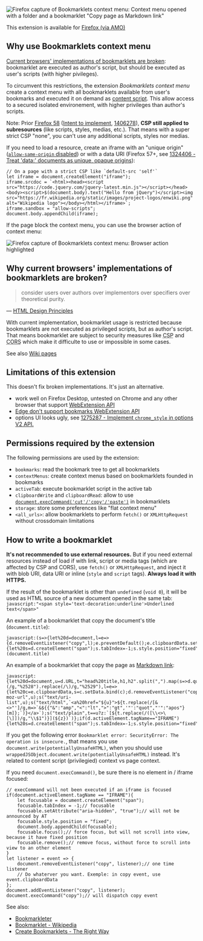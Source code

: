 ![Firefox capture of Bookmarklets context menu: Context menu opened with a folder and a bookmarklet "Copy page as Markdown link"](capture_firefox_desktop.png)

This extension is available for [Firefox (via AMO)](https://addons.mozilla.org/firefox/addon/bookmarklets-context-menu/)

## Why use Bookmarklets context menu

[Current browsers' implementations of bookmarklets are broken](#why-current-browsers-implementations-of-bookmarklets-are-broken): bookmarklet are executed as author's script, but should be executed as user's scripts (with higher pivileges).

To circumvent this restrictions, the extension _Bookmarklets context menu_ create a context menu with all bookmarklets available from user's bookmarks and executed it on demand as [content script](https://developer.mozilla.org/Add-ons/WebExtensions/Content_scripts). This allow access to a secured isolated environement, with higher privileges than author's scripts.

<!--
This context is defined as:

- `this` (global) is an extended `Window` object, include a small subset of WebExtension APIs and [DOM object `wrappedJSObject` property](https://developer.mozilla.org/en-US/Add-ons/WebExtensions/Content_scripts#Accessing_page_script_objects_from_content_scripts): `const Sandbox = {browser, chrome, ...window}`
- `self` is the same as `window`, the top frame's global object
-->

Note: Prior [Firefox 58](https://bugzilla.mozilla.org/show_bug.cgi?id=1267027) ([Intent to implement](https://groups.google.com/forum/m/#!msg/mozilla.dev.platform/EVKMSAY__lA/8b1ctuJgBwAJ), [1406278](https://bugzilla.mozilla.org/show_bug.cgi?id=1406278)), **CSP still applied to subresources** (like scripts, styles, medias, etc.). That means with a super strict CSP "none", you can't use any additional scripts, styles nor medias.

If you need to load a resource, create an iframe with an "unique origin" ([`allow-same-origin` disabled](https://developer.mozilla.org/docs/Web/HTML/Element/iframe#attr-sandbox)) or with a data URI (Firefox 57+, see [1324406 - Treat 'data:' documents as unique, opaque origins](https://bugzilla.mozilla.org/show_bug.cgi?id=1324406)):

	// On a page with a strict CSP like `default-src 'self'`	
	let iframe = document.createElement("iframe");
	iframe.srcdoc = `<html><head><script src="https://code.jquery.com/jquery-latest.min.js"></script></head><body><script>$(document.body).text("Hello from jQuery")</script><img src="https://fr.wikipedia.org/static/images/project-logos/enwiki.png" alt="Wikipedia logo"></body></html></iframe>`;
	iframe.sandbox = "allow-scripts";
	document.body.appendChild(iframe);

If the page block the context menu, you can use the browser action of context menu:

![Firefox capture of Bookmarklets context menu: Browser action highlighted](capture_firefox_browser_action.png)

## Why current browsers' implementations of bookmarklets are broken?

> consider users over authors over implementors over specifiers over theoretical purity.

— [HTML Design Principles](https://www.w3.org/TR/html-design-principles/#priority-of-constituencies)

With current implementation, bookmarklet usage is restricted because bookmarklets are not executed as privileged scripts, but as author's script.
That means bookmarklet are subject to security measures like <abbr title="Content Security Policy">CSP</abbr> and <abbr title="Cross-Origin Resource Sharing">CORS</abbr> which make it difficulte to use or impossible in some cases.

See also [Wiki pages](https://github.com/mems/bookmarklets-context-menu/wiki)

## Limitations of this extension

This doesn't fix broken implementations. It's just an alternative.

- work well on Firefox Desktop, untested on Chrome and any other browser that support [WebExtension API](https://developer.mozilla.org/en-US/Add-ons/WebExtensions)
- [Edge don't support bookmarks WebExtension API](https://developer.mozilla.org/Add-ons/WebExtensions/API/bookmarks#Browser_compatibility)
- options UI looks ugly, see [1275287 - Implement `chrome_style` in options V2 API.](https://bugzilla.mozilla.org/show_bug.cgi?id=1275287)

## Permissions required by the extension

The following permissions are used by the extension:

- `bookmarks`: read the bookmark tree to get all bookmarklets
- `contextMenus`: create context menus based on bookmarklets founded in bookmarks
- `activeTab`: execute bookmarklet script in the active tab
- `clipboardWrite` and `clipboardRead`: allow to use [`document.execCommand('cut'/'copy'/'paste')`](https://developer.mozilla.org/Add-ons/WebExtensions/Interact_with_the_clipboard) in bookmarklets
- `storage`: store some preferences like "flat context menu"
- `<all_urls>`: allow bookmarklets to perform `fetch()` or `XMLHttpRequest` without crossdomain limitations

## How to write a bookmarklet

**It's not recommended to use external resources.** But if you need external resources instead of load if with link, script or media tags (which are affected by CSP and CORS), use `fetch()` or `XMLHttpRequest`, and inject it with blob URI, data URI or inline (`style` and `script` tags). **Always load it with HTTPS.**

If the result of the bookmarklet is other than `undefined` (`void 0`), it will be used as HTML source of a new document opened in the same tab: `javascript:"<span style='text-decoration:underline'>Underlined text</span>"`

An example of a bookmarklet that copy the document's title (`document.title`):

	javascript:(s=>{let%20d=document,l=e=>{d.removeEventListener("copy",l);e.preventDefault();e.clipboardData.setData("text/plain",s);};if(d.activeElement.tagName=="IFRAME"){let%20s=d.createElement("span");s.tabIndex=-1;s.style.position="fixed";d.body.appendChild(s);s.focus();s.remove()}d.addEventListener("copy",l);d.execCommand("copy");a.focus()})(document.title)

An example of a bookmarklet that copy the page as [Markdown link](https://github.com/adam-p/markdown-here/wiki/Markdown-Cheatsheet#links):

	javascript:{let%20d=document,u=d.URL,t="head%20title,h1,h2".split(",").map(s=>d.querySelector(s)).reduce((a,e)=>a||e&&e.textContent.replace(/\s+/g,"%20").trim(),"")||u,z=u.replace(/\(/g,"%2528").replace(/\)/g,"%2529"),l=e=>{let%20c=e.clipboardData,s=c.setData.bind(c);d.removeEventListener("copy",l);e.preventDefault();c.clearData();s("text/x-moz-url",u);s("text/uri-list",u);s("text/html",`<a%20href="${u}">${t.replace(/[&<>"']/g,m=>`&${{"&":"amp","<":"lt",">":"gt",'"':"quot","'":"apos"}[m]};`)}</a>`);s("text/plain",t==u?z:`[${t.replace(/([\\<>\[\]])/g,"\\$1")}](${z})`)};if(d.activeElement.tagName=="IFRAME"){let%20s=d.createElement("span");s.tabIndex=-1;s.style.position="fixed";d.body.appendChild(s);s.focus();s.remove()}d.addEventListener("copy",l);d.execCommand("copy");void(0)}

If you get the following error `Bookmarklet error: SecurityError: The operation is insecure.`, that means you use `document.write(potentiallyUnsafeHTML)`, when you should use `wrappedJSObject.document.write(potentiallyUnsafeHTML)` instead. It's related to content script (privilegied) context vs page context.

If you need `document.execCommand()`, be sure there is no element in / iframe focused:

	// execCommand will not been executed if an iframe is focused
	if(document.activeElement.tagName == "IFRAME"){
		let focusable = document.createElement("span");
		focusable.tabIndex = -1;// focusable
		focusable.setAttribute("aria-hidden", "true");// will not be announced by AT
		focusable.style.position = "fixed";
		document.body.appendChild(focusable);
		focusable.focus();// force focus, but will not scroll into view, because it have fixed position
		focusable.remove();// remove focus, without force to scroll into view to an other element
	}
	let listener = event => {
		document.removeEventListener("copy", listener);// one time listener
		// Do whaterver you want. Exemple: in copy event, use event.clipboardData
	};
	document.addEventListener("copy", listener);
	document.execCommand("copy");// will dispatch copy event

See also:

- [Bookmarkleter](http://chriszarate.github.io/bookmarkleter/)
- [Bookmarklet - Wikipedia](https://en.wikipedia.org/wiki/Bookmarklet#Concept)
- [Create Bookmarklets - The Right Way](https://code.tutsplus.com/tutorials/create-bookmarklets-the-right-way--net-18154)

